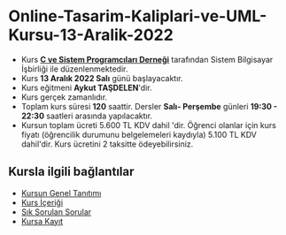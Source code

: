 # Online-Tasarim-Kaliplari-ve-UML-Kursu-13-Aralik-2022


+ Kurs [__C ve Sistem Programcıları Derneği__](http://www.csystem.org/) tarafından Sistem Bilgisayar İşbirliği ile düzenlenmektedir.
+ Kurs __13 Aralık 2022 Salı__ günü başlayacaktır.
+ Kurs eğitmeni __Aykut TAŞDELEN__'dir.
+ Kurs gerçek zamanlıdır.
+ Toplam kurs süresi __120__ saattir. Dersler __Salı- Perşembe__ günleri __19:30 - 22:30__ saatleri arasında yapılacaktır.
+ Kursun toplam ücreti 5.600 TL KDV dahil 'dir. Öğrenci olanlar için kurs fiyatı (öğrencilik durumunu belgelemeleri kaydıyla) 5.100 TL KDV dahil'dir. Kurs ücretini 2 taksitte ödeyebilirsiniz.

## Kursla ilgili bağlantılar
+ [Kursun Genel Tanıtımı](https://github.com/CSD-1993/Online-Tasarim-Kaliplari-ve-UML-Kursu-13-Aralik-2022/blob/main/kurs_tanitimi.md)
+ [Kurs İçeriği](https://github.com/CSD-1993/Online-Tasarim-Kaliplari-ve-UML-Kursu-13-Aralik-2022/blob/main/kurs_icerigi.md)
+ [Sık Sorulan Sorular](https://github.com/CSD-1993/Online-Tasarim-Kaliplari-ve-UML-Kursu-13-Aralik-2022/blob/main/sss.md)
+ [Kursa Kayıt](https://us06web.zoom.us/meeting/register/tZwkde6sqTMsGN396Quux8FdYX5WGc_cGlRI )
